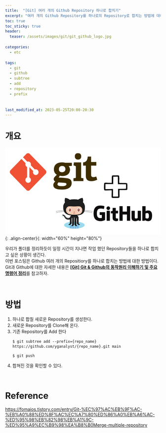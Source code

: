 ```yaml
---
title:  "[Git] 여러 개의 Github Repository 하나로 합치기"
excerpt: "여러 개의 Github Repository를 하나로의 Repository로 합치는 방법에 대해 알아보자"
toc: true
toc_sticky: true
header:
  teaser: /assets/images/git/git_github_logo.jpg

categories:
  - etc

tags:
  - git
  - github
  - subtree
  - add
  - repository
  - prefix


last_modified_at: 2023-05-25T20:00-20:30
---
```


# 개요  

![jpg](/assets/images/git/git_github_logo.jpg){: .align-center}{: width="60%" height="80%"}  

우리가 폴더를 정리하듯이 일정 시간이 지나면 작업 했던 Repository들을 하나로 합치고 싶은 상황이 생긴다.  
이번 포스팅은 Github 여러 개의 Repositiory를 하나로 합치는 방법에 대한 방법이다.  
Git과 Github에 대한 자세한 내용은 [**[Git] Git & Github의 동작원리 이해하기 및 주요 명령어 정리**](https://yganalyst.github.io/etc/git_github_summary/)를 참고하자.  

  
<br/>

# 방법  

1. 하나로 합칠 새로운 Repository를 생성한다.  
2. 새로운 Repository를 Clone해 온다.
3. 기존 Repository를 Add 한다
    ```
    $ git subtree add --prefix={repo_name} https://github.com/yganalyst/{repo_name}.git main  
    ```
    ```
    $ git push 
    ```
4. 합쳐진 것을 확인할 수 있다.  


<br/>

# Reference  
https://fomaios.tistory.com/entry/Git-%EC%97%AC%EB%9F%AC-%EB%A0%88%ED%8F%AC%EC%A7%80%ED%86%A0%EB%A6%AC-%ED%95%98%EB%82%98%EB%A1%9C-%ED%95%A9%EC%B9%98%EA%B8%B0Merge-multiple-repository  










